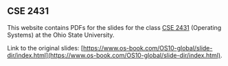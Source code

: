 ## CSE 2431

This website contains PDFs for the slides for the class [CSE 2431](https://coe-portal.cse.ohio-state.edu/pdf-exports/CSE/CSE-2431.pdf) (Operating Systems) at the Ohio State University.

Link to the original slides: [https://www.os-book.com/OS10-global/slide-dir/index.html](https://www.os-book.com/OS10-global/slide-dir/index.html).
